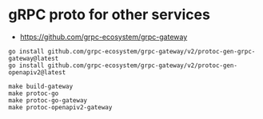 # gRPC proto for other services

- https://github.com/grpc-ecosystem/grpc-gateway

```shell
go install github.com/grpc-ecosystem/grpc-gateway/v2/protoc-gen-grpc-gateway@latest
go install github.com/grpc-ecosystem/grpc-gateway/v2/protoc-gen-openapiv2@latest

make build-gateway
make protoc-go
make protoc-go-gateway
make protoc-openapiv2-gateway
```
